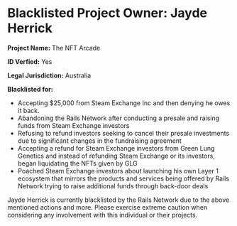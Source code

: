 # Blacklisted Project Owner: Jayde Herrick

**Project Name:** The NFT Arcade

**ID Verfied:** Yes

**Legal Jurisdiction:** Australia


**Blacklisted for:**

- Accepting $25,000 from Steam Exchange Inc and then denying he owes it back.
- Abandoning the Rails Network after conducting a presale and raising funds from Steam Exchange investors
- Refusing to refund investors seeking to cancel their presale investments due to significant changes in the fundraising agreement
- Accepting a refund for Steam Exchange investors from Green Lung Genetics and instead of refunding Steam Exchange or its investors, began liquidating the NFTs given by GLG
- Poached Steam Exchange investors about launching his own Layer 1 ecosystem that mirrors the products and services being offered by Rails Network trying to raise additional funds through back-door deals

Jayde Herrick is currently blacklisted by the Rails Network due to the above mentioned actions and more. Please exercise extreme caution when considering any involvement with this individual or their projects.
